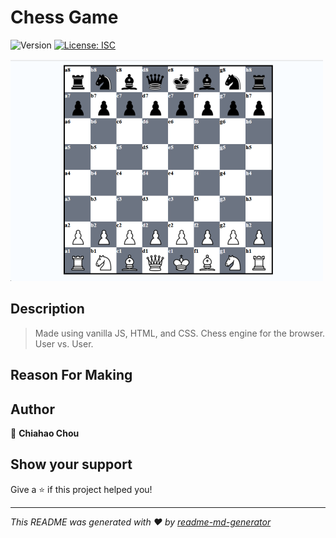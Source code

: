 <h1>Chess Game</h1>
<p>
  <img alt="Version" src="https://img.shields.io/badge/version-1-blue.svg?cacheSeconds=2592000" />
  <a href="#" target="_blank">
    <img alt="License: ISC" src="https://img.shields.io/badge/License-ISC-yellow.svg" />
  </a>
</p>


<picture align = "center"><img alt="chess_screenshot" src= "./assets/images/game_main_screenshot.png"></picture>


## Description
> Made using vanilla JS, HTML, and CSS. Chess engine for the browser. User vs. User.


## Reason For Making


## Author

👤 **Chiahao Chou**


## Show your support

Give a ⭐️ if this project helped you!

***
_This README was generated with ❤️ by [readme-md-generator](https://github.com/kefranabg/readme-md-generator)_